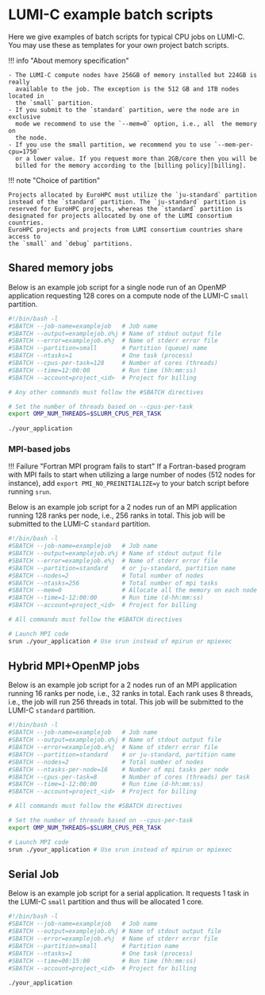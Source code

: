 # LUMI-C example batch scripts

[billing]: ../../runjobs/lumi_env/billing.md#small-slurm-partition

Here we give examples of batch scripts for typical CPU jobs on LUMI-C. You may
use these as templates for your own project batch scripts.

!!! info "About memory specification"

    - The LUMI-C compute nodes have 256GB of memory installed but 224GB is really 
      available to the job. The exception is the 512 GB and 1TB nodes located in
      the `small` partition.
    - If you submit to the `standard` partition, were the node are in exclusive
      mode we recommend to use the `--mem=0` option, i.e., all  the memory on 
      the node.
    - If you use the small partition, we recommend you to use `--mem-per-cpu=1750`
      or a lower value. If you request more than 2GB/core then you will be 
      billed for the memory according to the [billing policy][billing].
    
!!! note "Choice of partition"

    Projects allocated by EuroHPC must utilize the `ju-standard` partition
    instead of the `standard` partition. The `ju-standard` partition is
    reserved for EuroHPC projects, whereas the `standard` partition is
    designated for projects allocated by one of the LUMI consortium countries. 
    EuroHPC projects and projects from LUMI consortium countries share access to
    the `small` and `debug` partitions.


## Shared memory jobs

Below is an example job script for a single node run of an OpenMP application 
requesting 128 cores on a compute node of the LUMI-C `small` partition.

```bash
#!/bin/bash -l
#SBATCH --job-name=examplejob   # Job name
#SBATCH --output=examplejob.o%j # Name of stdout output file
#SBATCH --error=examplejob.e%j  # Name of stderr error file
#SBATCH --partition=small       # Partition (queue) name
#SBATCH --ntasks=1              # One task (process)
#SBATCH --cpus-per-task=128     # Number of cores (threads)
#SBATCH --time=12:00:00         # Run time (hh:mm:ss)
#SBATCH --account=project_<id>  # Project for billing

# Any other commands must follow the #SBATCH directives

# Set the number of threads based on --cpus-per-task
export OMP_NUM_THREADS=$SLURM_CPUS_PER_TASK
 
./your_application
```

### MPI-based jobs

!!! Failure "Fortran MPI program fails to start"
    If a Fortran-based program with MPI fails to start when utilizing a large
    number of nodes (512 nodes for instance), add
    `export PMI_NO_PREINITIALIZE=y` to your batch script before running `srun`.  

Below is an example job script for a 2 nodes run of an MPI application running 
128 ranks per node, i.e., 256 ranks in total. This job will be submitted to the 
LUMI-C `standard` partition.

```bash
#!/bin/bash -l
#SBATCH --job-name=examplejob   # Job name
#SBATCH --output=examplejob.o%j # Name of stdout output file
#SBATCH --error=examplejob.e%j  # Name of stderr error file
#SBATCH --partition=standard    # or ju-standard, partition name
#SBATCH --nodes=2               # Total number of nodes 
#SBATCH --ntasks=256            # Total number of mpi tasks
#SBATCH --mem=0                 # Allocate all the memory on each node
#SBATCH --time=1-12:00:00       # Run time (d-hh:mm:ss)
#SBATCH --account=project_<id>  # Project for billing

# All commands must follow the #SBATCH directives

# Launch MPI code 
srun ./your_application # Use srun instead of mpirun or mpiexec
```

## Hybrid MPI+OpenMP jobs

Below is an example job script for a 2 nodes run of an MPI application running 
16 ranks per node, i.e., 32 ranks in total. Each rank uses 8 threads, i.e., the
job will run 256 threads in total. This job will be submitted to the 
LUMI-C `standard` partition.

```bash
#!/bin/bash -l
#SBATCH --job-name=examplejob   # Job name
#SBATCH --output=examplejob.o%j # Name of stdout output file
#SBATCH --error=examplejob.e%j  # Name of stderr error file
#SBATCH --partition=standard    # or ju-standard, partition name
#SBATCH --nodes=2               # Total number of nodes 
#SBATCH --ntasks-per-node=16    # Number of mpi tasks per node
#SBATCH --cpus-per-task=8       # Number of cores (threads) per task
#SBATCH --time=1-12:00:00       # Run time (d-hh:mm:ss)
#SBATCH --account=project_<id>  # Project for billing

# All commands must follow the #SBATCH directives

# Set the number of threads based on --cpus-per-task
export OMP_NUM_THREADS=$SLURM_CPUS_PER_TASK

# Launch MPI code 
srun ./your_application # Use srun instead of mpirun or mpiexec
```

## Serial Job

Below is an example job script for a serial application. It requests 1 task in
the LUMI-C `small` partition and thus will be allocated 1 core.

```bash
#!/bin/bash -l
#SBATCH --job-name=examplejob   # Job name
#SBATCH --output=examplejob.o%j # Name of stdout output file
#SBATCH --error=examplejob.e%j  # Name of stderr error file
#SBATCH --partition=small       # Partition name
#SBATCH --ntasks=1              # One task (process)
#SBATCH --time=00:15:00         # Run time (hh:mm:ss)
#SBATCH --account=project_<id>  # Project for billing
 
./your_application
```
